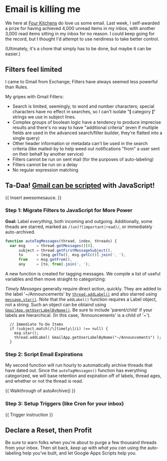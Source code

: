# Email is killing me

We here at [Four Kitchens](http://www.fourkitchens.com) do love us some email.
Last week, I self-awarded a prize for having achieved 4,000 unread items in my
inbox, with another 3,000 read items sitting in my inbox for no reason. I could
keep going for the record, but I thought I'd attempt to use nerdiness to take
better control.

(Ultimately, it's a chore that simply has to be done, but maybe it can be easier.)

## Filters feel limited

I came to Gmail from Exchange; Filters have always seemed less powerful than Rules.

My gripes with Gmail Filters:

- Search is limited, seemingly, to word and number characters; special characters
  have no effect in searches, so I can't isolate "**\[** category **\]**" strings we
  use in subject lines.
- Complex groups of boolean logic have a tendency to produce imprecise results
  and there's no way to have "additional criteria" (even if multiple fields are
  used in the advanced search/filter builder, they're flatted into a single query)
- Other header information or metadata can't be used in the search criteria
  (like mailed-by to help weed out notifications "from" a user sent on their
  behalf by another service)
- Filters cannot be run on sent mail (for the purposes of auto-labeling)
- Filters cannot be run on a delay
- No regular expression matching

## Ta-Daa! [Gmail can be scripted](https://developers.google.com/apps-script/reference/gmail/) with JavaScript!

{{ Insert awesomesauce. }}

### Step 1: Migrate Filters to JavaScript for More Power

**Goal:** Label _everything_, both incoming and outgoing. Additionally, some theads
are starred, marked as `/(un)?(important|read)/`, or immediately auto-archived.

``` js
function autoTagMessages(thread, index, threads) {
  var msg     = thread.getMessages()[0],
      subject = thread.getFirstMessageSubject(),
      to      = [msg.getTo(), msg.getCc()].join(', '),
      from    = msg.getFrom(),
      any     = [to, from].join(', ');
```

A new function is created for tagging messages. We compile a list of useful
variables and then move straight to categorizing:

_Timely Messages_ generally require direct action, quickly. They are added to
the label '~/Announcements' by
[`thread.addLabel()`](https://developers.google.com/apps-script/reference/gmail/gmail-thread#addLabel(GmailLabel))
and also starred using
[`message.star()`](https://developers.google.com/apps-script/reference/gmail/gmail-message#star()).
_Note_ that the `addLabel()` function requires a Label object, not a string. Such
an object can be obtaind using [`GmailApp.getUserLabelByName()`](https://developers.google.com/apps-script/reference/gmail/gmail-app#getUserLabelByName(String)).
Be sure to include 'parent/child' if your labels are hierarchical. (In this case,
'Announcements' is a child of '~').

```
  // Immediate To-Do Items
  if (subject.match(/\[timely\]/i) !== null) {
    msg.star();
    thread.addLabel( GmailApp.getUserLabelByName("~/Announcements") );
  }
```

### Step 2: Script Email Expirations

My second function will run hourly to automatically archive threads that have
dated out. Since the `autoTagMessages()` function has everything categorized, we
will base retention and expiration off of labels, thread ages, and whether or not
the thread is read.

{{ Walkthrough of autoArchive() }}

### Step 3: Setup Triggers (like Cron for your inbox)

{{ Trigger instruction }}

## Declare a Reset, then Profit

Be sure to warn folks when you're about to purge a few thousand threads from your
inbox. Then sit back, _keep up with what you can_ using the auto-labeling help
you've built, and let Google Apps Scripts help you.
